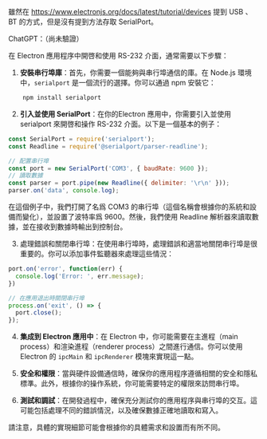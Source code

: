 雖然在 https://www.electronjs.org/docs/latest/tutorial/devices
提到 USB 、BT 的方式，但是沒有提到方法存取 SerialPort。

ChatGPT：（尚未驗證）

在 Electron 應用程序中開啓和使用 RS-232 介面，通常需要以下步驟：

1. **安裝串行埠庫**：首先，你需要一個能夠與串行埠通信的庫。在 Node.js 環境中，`serialport` 是一個流行的選擇。你可以通過 npm 安裝它：
```bash
    npm install serialport
```



2. **引入並使用 SerialPort**：在你的Electron 應用中，你需要引入並使用 serialport 來開啓和操作 RS-232 介面。以下是一個基本的例子：
```js
const SerialPort = require('serialport');
const Readline = require('@serialport/parser-readline');

// 配置串行埠
const port = new SerialPort('COM3', { baudRate: 9600 });
// 讀取數據
const parser = port.pipe(new Readline({ delimiter: '\r\n' }));
parser.on('data', console.log);
```

在這個例子中，我們打開了名爲 COM3 的串行埠（這個名稱會根據你的系統和設備而變化），並設置了波特率爲 9600。然後，我們使用 Readline 解析器來讀取數據，並在接收到數據時輸出到控制台。

3. 處理錯誤和關閉串行埠：在使用串行埠時，處理錯誤和適當地關閉串行埠是很重要的。你可以添加事件監聽器來處理這些情況：
```js
port.on('error', function(err) {
  console.log('Error: ', err.message);
})

// 在應用退出時關閉串行埠
process.on('exit', () => {
  port.close();
});
```

4. **集成到 Electron 應用中**：在 Electron 中，你可能需要在主進程（main process）和渲染進程（renderer process）之間進行通信。你可以使用 Electron 的 `ipcMain` 和 `ipcRenderer` 模塊來實現這一點。

5. **安全和權限**：當與硬件設備通信時，確保你的應用程序遵循相關的安全和隱私標準。此外，根據你的操作系統，你可能需要特定的權限來訪問串行埠。

6. **測試和調試**：在開發過程中，確保充分測試你的應用程序與串行埠的交互。這可能包括處理不同的錯誤情況，以及確保數據正確地讀取和寫入。


請注意，具體的實現細節可能會根據你的具體需求和設置而有所不同。